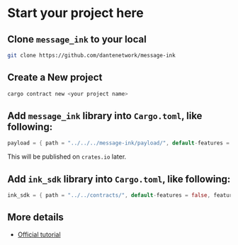 # Start your project here

## Clone `message_ink` to your local
```bash
git clone https://github.com/dantenetwork/message-ink
```

## Create a New project

```bash
cargo contract new <your project name>
```

## Add `message_ink` library into `Cargo.toml`, like following:
```rust
payload = { path = "../../../message-ink/payload/", default-features = false, features = ["ink-as-dependency"] }
```

This will be published on `crates.io` later.

## Add `ink_sdk` library into `Cargo.toml`, like following:
```rust
ink_sdk = { path = "../../contracts/", default-features = false, features = ["ink-as-dependency"] }
```


## More details
* [Official tutorial](https://docs.substrate.io/tutorials/smart-contracts/first-smart-contract/)